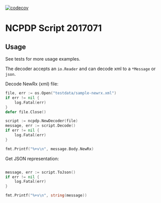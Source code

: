 [![codecov](https://codecov.io/gh/dgoradia/ncpdp/branch/main/graph/badge.svg?token=ZNKIEQNZ55)](https://codecov.io/gh/dgoradia/ncpdp)

# NCPDP Script 2017071

## Usage
See tests for more usage examples.

The decoder accepts an `io.Reader` and can decode xml to a `*Message` or `json`.

Decode NewRx (xml) file:
```go
file, err := os.Open("testdata/sample-newrx.xml")
if err != nil {
    log.Fatal(err)
}
defer file.Close()

script := ncpdp.NewDecoder(file)
message, err := script.Decode()
if err != nil {
    log.Fatal(err)
}

fmt.Printf("%+v\n", message.Body.NewRx)
```

Get JSON representation:
```go

message, err := script.ToJson()
if err != nil {
    log.Fatal(err)
}

fmt.Printf("%+v\n", string(message))
```

